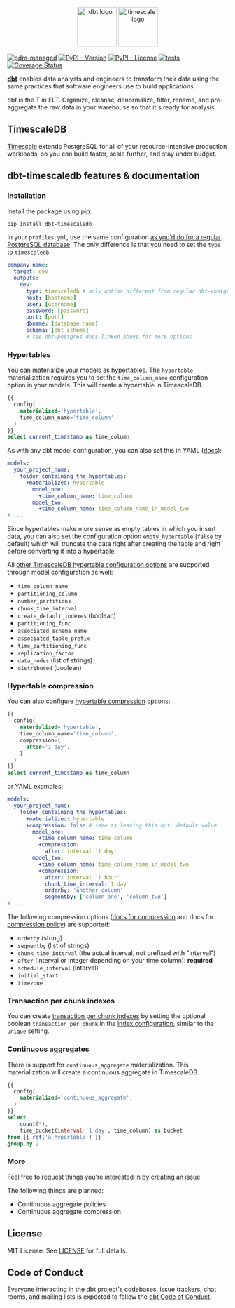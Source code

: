 <p align="center">
  <img src="https://raw.githubusercontent.com/dbt-labs/dbt-core/764c7c0fdc756eba68668c54f49b840ee4e7d301/etc/dbt-logo-full.svg" alt="dbt logo"  height="90"/>
  <img src="https://www.timescale.com/static/f2ad0b5d363418dec15c7cc5d03c7df6/Timescale-Brandmark-Yellow-SVG.svg" alt="timescale logo" height="90"/>
</p>

[![pdm-managed](https://img.shields.io/badge/pdm-managed-blueviolet)](https://pdm-project.org)
[![PyPI - Version](https://img.shields.io/pypi/v/dbt-timescaledb)](https://pypi.org/project/dbt-timescaledb/)
[![PyPI - License](https://img.shields.io/pypi/l/dbt-timescaledb)](https://github.com/sdebruyn/dbt-timescaledb/blob/main/LICENSE)
[![tests](https://github.com/sdebruyn/dbt-timescaledb/actions/workflows/test.yml/badge.svg)](https://github.com/sdebruyn/dbt-timescaledb/actions/workflows/test.yml)
[![Coverage Status](https://coveralls.io/repos/github/sdebruyn/dbt-timescaledb/badge.svg?branch=main)](https://coveralls.io/github/sdebruyn/dbt-timescaledb?branch=main)

**[dbt](https://www.getdbt.com/)** enables data analysts and engineers to transform their data using the same practices that software engineers use to build applications.

dbt is the T in ELT. Organize, cleanse, denormalize, filter, rename, and pre-aggregate the raw data in your warehouse so that it's ready for analysis.

## TimescaleDB

[Timescale](https://www.timescale.com/) extends PostgreSQL for all of your resource-intensive production workloads, so you can build faster, scale further, and stay under budget.

## dbt-timescaledb features & documentation

### Installation

Install the package using pip:

```bash
pip install dbt-timescaledb
```

In your `profiles.yml`, use the same configuration [as you'd do for a regular PostgreSQL database](https://docs.getdbt.com/docs/core/connect-data-platform/postgres-setup#profile-configuration). The only difference is that you need to set the `type` to `timescaledb`.

```yaml
company-name:
  target: dev
  outputs:
    dev:
      type: timescaledb # only option different from regular dbt-postgres
      host: [hostname]
      user: [username]
      password: [password]
      port: [port]
      dbname: [database name]
      schema: [dbt schema]
      # see dbt-postgres docs linked above for more options
```

### Hypertables

You can materialize your models as [hypertables](https://docs.timescale.com/use-timescale/latest/hypertables/about-hypertables/). The `hypertable` materialization requires you to set the `time_column_name` configuration option in your models. This will create a hypertable in TimescaleDB.

```sql
{{
  config(
    materialized='hypertable',
    time_column_name='time_column'
  )
}}
select current_timestamp as time_column
```

As with any dbt model configuration, you can also set this in YAML ([docs](https://docs.getdbt.com/reference/model-configs)):

```yaml
models:
  your_project_name:
    folder_containing_the_hypertables:
      +materialized: hypertable
        model_one:
          +time_column_name: time_column
        model_two:
          +time_column_name: time_column_name_in_model_two
# ...
```

Since hypertables make more sense as empty tables in which you insert data, you can also set the configuration option `empty_hypertable` (`false` by default) which will truncate the data right after creating the table and right before converting it into a hypertable.

All [other TimescaleDB hypertable configuration options](https://docs.timescale.com/api/latest/hypertable/create_hypertable/#optional-arguments) are supported through model configuration as well:

* `time_column_name`
* `partitioning_column`
* `number_partitions`
* `chunk_time_interval`
* `create_default_indexes` (boolean)
* `partitioning_func`
* `associated_schema_name`
* `associated_table_prefix`
* `time_partitioning_func`
* `replication_factor`
* `data_nodes` (list of strings)
* `distributed` (boolean)

### Hypertable compression

You can also configure [hypertable compression](https://docs.timescale.com/use-timescale/latest/compression/about-compression/) options:

```sql
{{
  config(
    materialized='hypertable',
    time_column_name='time_column',
    compression={
      after='1 day',
    }
  )
}}
select current_timestamp as time_column
```

or YAML examples:

```yaml
models:
  your_project_name:
    folder_containing_the_hypertables:
      +materialized: hypertable
      +compression: false # same as leaving this out, default value
        model_one:
          +time_column_name: time_column
          +compression:
            after: interval '1 day'
        model_two:
          +time_column_name: time_column_name_in_model_two
          +compression:
            after: interval '1 hour'
            chunk_time_interval: 1 day
            orderby: 'another_column'
            segmentby: ['column_one', 'column_two']
# ...
```

The following compression options ([docs for compression](https://docs.timescale.com/api/latest/compression/alter_table_compression/) and docs for [compression policy](https://docs.timescale.com/api/latest/compression/add_compression_policy/#add_compression_policy)) are supported:

* `orderby` (string)
* `segmentby` (list of strings)
* `chunk_time_interval` (the actual interval, not prefixed with "interval")
* `after` (interval or integer depending on your time column): **required**
* `schedule_interval` (interval)
* `initial_start`
* `timezone`

### Transaction per chunk indexes

You can create [transaction per chunk indexes](https://docs.timescale.com/api/latest/hypertable/create_index/) by setting the optional boolean `transaction_per_chunk` in the [index configuration](https://docs.getdbt.com/reference/resource-configs/postgres-configs#indexes), similar to the `unique` setting.

### Continuous aggregates

There is support for `continuous_aggregate` materialization. This materialization will create a continuous aggregate in TimescaleDB.

```sql
{{
  config(
    materialized='continuous_aggregate',
  )
}}
select
    count(*),
    time_bucket(interval '1 day', time_column) as bucket
from {{ ref('a_hypertable') }}
group by 2
```

### More

Feel free to request things you're interested in by creating an [issue](https://github.com/sdebruyn/dbt-timescaledb/issues).

The following things are planned:

* Continuous aggregate policies
* Continuous aggregate compression

## License

MIT License. See [LICENSE](LICENSE) for full details.

## Code of Conduct

Everyone interacting in the dbt project's codebases, issue trackers, chat rooms, and mailing lists is expected to follow the [dbt Code of Conduct](https://community.getdbt.com/code-of-conduct).
